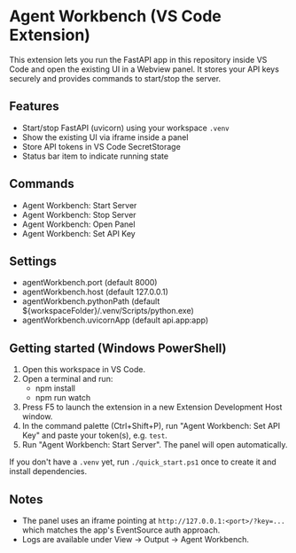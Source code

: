 # Agent Workbench (VS Code Extension)

This extension lets you run the FastAPI app in this repository inside VS Code and open the existing UI in a Webview panel. It stores your API keys securely and provides commands to start/stop the server.

## Features
- Start/stop FastAPI (uvicorn) using your workspace `.venv`
- Show the existing UI via iframe inside a panel
- Store API tokens in VS Code SecretStorage
- Status bar item to indicate running state

## Commands
- Agent Workbench: Start Server
- Agent Workbench: Stop Server
- Agent Workbench: Open Panel
- Agent Workbench: Set API Key

## Settings
- agentWorkbench.port (default 8000)
- agentWorkbench.host (default 127.0.0.1)
- agentWorkbench.pythonPath (default ${workspaceFolder}/.venv/Scripts/python.exe)
- agentWorkbench.uvicornApp (default api.app:app)

## Getting started (Windows PowerShell)
1. Open this workspace in VS Code.
2. Open a terminal and run:
   - npm install
   - npm run watch
3. Press F5 to launch the extension in a new Extension Development Host window.
4. In the command palette (Ctrl+Shift+P), run "Agent Workbench: Set API Key" and paste your token(s), e.g. `test`.
5. Run "Agent Workbench: Start Server". The panel will open automatically.

If you don't have a `.venv` yet, run `./quick_start.ps1` once to create it and install dependencies.

## Notes
- The panel uses an iframe pointing at `http://127.0.0.1:<port>/?key=...` which matches the app's EventSource auth approach.
- Logs are available under View → Output → Agent Workbench.
